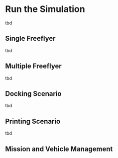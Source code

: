 # Run the Simulation

tbd

## Single Freeflyer

tbd

## Multiple Freeflyer

tbd

## Docking Scenario

tbd

## Printing Scenario

tbd

## Mission and Vehicle Management
